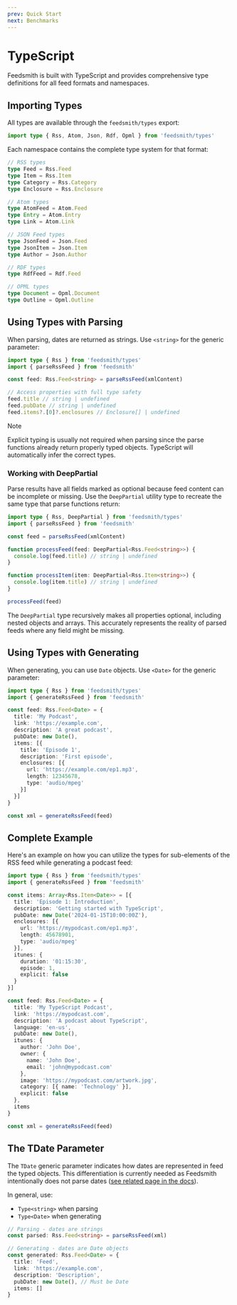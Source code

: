 ```yaml
---
prev: Quick Start
next: Benchmarks
---
```


# TypeScript

Feedsmith is built with TypeScript and provides comprehensive type definitions for all feed formats and namespaces.

## Importing Types

All types are available through the `feedsmith/types` export:

```typescript
import type { Rss, Atom, Json, Rdf, Opml } from 'feedsmith/types'
```

Each namespace contains the complete type system for that format:

```typescript
// RSS types
type Feed = Rss.Feed
type Item = Rss.Item
type Category = Rss.Category
type Enclosure = Rss.Enclosure

// Atom types
type AtomFeed = Atom.Feed
type Entry = Atom.Entry
type Link = Atom.Link

// JSON Feed types
type JsonFeed = Json.Feed
type JsonItem = Json.Item
type Author = Json.Author

// RDF types
type RdfFeed = Rdf.Feed

// OPML types
type Document = Opml.Document
type Outline = Opml.Outline
```

## Using Types with Parsing

When parsing, dates are returned as strings. Use `<string>` for the generic parameter:

```typescript
import type { Rss } from 'feedsmith/types'
import { parseRssFeed } from 'feedsmith'

const feed: Rss.Feed<string> = parseRssFeed(xmlContent)

// Access properties with full type safety
feed.title // string | undefined
feed.pubDate // string | undefined
feed.items?.[0]?.enclosures // Enclosure[] | undefined
```

> [!NOTE]
> Explicit typing is usually not required when parsing since the parse functions already return properly typed objects. TypeScript will automatically infer the correct types.

### Working with DeepPartial

Parse results have all fields marked as optional because feed content can be incomplete or missing. Use the `DeepPartial` utility type to recreate the same type that parse functions return:

```typescript
import type { Rss, DeepPartial } from 'feedsmith/types'
import { parseRssFeed } from 'feedsmith'

const feed = parseRssFeed(xmlContent)

function processFeed(feed: DeepPartial<Rss.Feed<string>>) {
  console.log(feed.title) // string | undefined
}

function processItem(item: DeepPartial<Rss.Item<string>>) {
  console.log(item.title) // string | undefined
}

processFeed(feed)
```

The `DeepPartial` type recursively makes all properties optional, including nested objects and arrays. This accurately represents the reality of parsed feeds where any field might be missing.

## Using Types with Generating

When generating, you can use `Date` objects. Use `<Date>` for the generic parameter:

```typescript
import type { Rss } from 'feedsmith/types'
import { generateRssFeed } from 'feedsmith'

const feed: Rss.Feed<Date> = {
  title: 'My Podcast',
  link: 'https://example.com',
  description: 'A great podcast',
  pubDate: new Date(),
  items: [{
    title: 'Episode 1',
    description: 'First episode',
    enclosures: [{
      url: 'https://example.com/ep1.mp3',
      length: 12345678,
      type: 'audio/mpeg'
    }]
  }]
}

const xml = generateRssFeed(feed)
```

<!-- TODO: Add example for working with namespaces. -->

## Complete Example

Here's an example on how you can utilize the types for sub-elements of the RSS feed while generating a podcast feed:

```typescript
import type { Rss } from 'feedsmith/types'
import { generateRssFeed } from 'feedsmith'

const items: Array<Rss.Item<Date>> = [{
  title: 'Episode 1: Introduction',
  description: 'Getting started with TypeScript',
  pubDate: new Date('2024-01-15T10:00:00Z'),
  enclosures: [{
    url: 'https://mypodcast.com/ep1.mp3',
    length: 45678901,
    type: 'audio/mpeg'
  }],
  itunes: {
    duration: '01:15:30',
    episode: 1,
    explicit: false
  }
}]

const feed: Rss.Feed<Date> = {
  title: 'My TypeScript Podcast',
  link: 'https://mypodcast.com',
  description: 'A podcast about TypeScript',
  language: 'en-us',
  pubDate: new Date(),
  itunes: {
    author: 'John Doe',
    owner: {
      name: 'John Doe',
      email: 'john@mypodcast.com'
    },
    image: 'https://mypodcast.com/artwork.jpg',
    category: [{ name: 'Technology' }],
    explicit: false
  },
  items
}

const xml = generateRssFeed(feed)
```

## The TDate Parameter

The `TDate` generic parameter indicates how dates are represented in feed the typed objects. This differentiation is currently needed as Feedsmith intentionally does not parse dates ([see related page in the docs](/parsing/dates)).

In general, use:
- `Type<string>` when parsing
- `Type<Date>` when generating

```typescript
// Parsing - dates are strings
const parsed: Rss.Feed<string> = parseRssFeed(xml)

// Generating - dates are Date objects
const generated: Rss.Feed<Date> = {
  title: 'Feed',
  link: 'https://example.com',
  description: 'Description',
  pubDate: new Date(), // Must be Date
  items: []
}
```
